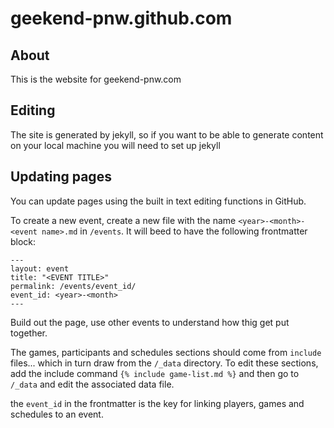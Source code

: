 # geekend-pnw.github.com

## About

This is the website for geekend-pnw.com

## Editing

The site is generated by jekyll, so if you want to be able to generate content on your local machine you will need to set up jekyll

## Updating pages

You can update pages using the built in text editing functions in GitHub.

To create a new event, create a new file with the name `<year>-<month>-<event name>.md` in `/events`.  It will beed to have the following frontmatter block:

```
---
layout: event
title: "<EVENT TITLE>"
permalink: /events/event_id/
event_id: <year>-<month>
---
```


Build out the page, use other events to understand how thig get put together.

The games, participants and schedules sections should come from `include` files... which in turn draw from the `/_data` directory.  To edit these sections, add the include command `{% include game-list.md %}` and then go to `/_data` and edit the associated data file.

the `event_id` in the frontmatter is the key for linking players, games and schedules to an event.

